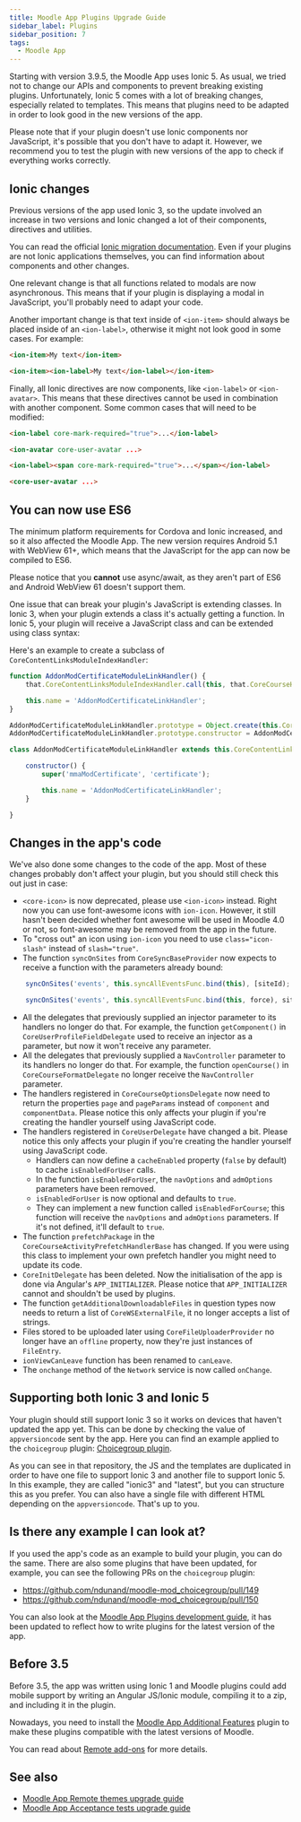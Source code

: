 ```yaml
---
title: Moodle App Plugins Upgrade Guide
sidebar_label: Plugins
sidebar_position: 7
tags:
  - Moodle App
---
```


Starting with version 3.9.5, the Moodle App uses Ionic 5. As usual, we tried not to change our APIs and components to prevent breaking existing plugins. Unfortunately, Ionic 5 comes with a lot of breaking changes, especially related to templates. This means that plugins need to be adapted in order to look good in the new versions of the app.

Please note that if your plugin doesn't use Ionic components nor JavaScript, it's possible that you don't have to adapt it. However, we recommend you to test the plugin with new versions of the app to check if everything works correctly.

## Ionic changes

Previous versions of the app used Ionic 3, so the update involved an increase in two versions and Ionic changed a lot of their components, directives and utilities.

You can read the official [Ionic migration documentation](https://ionicframework.com/docs/reference/migration). Even if your plugins are not Ionic applications themselves, you can find information about components and other changes.

One relevant change is that all functions related to modals are now asynchronous. This means that if your plugin is displaying a modal in JavaScript, you'll probably need to adapt your code.

Another important change is that text inside of `<ion-item>` should always be placed inside of an `<ion-label>`, otherwise it might not look good in some cases. For example:

```html title="Ionic 3"
<ion-item>My text</ion-item>
```

```html title="Ionic 5"
<ion-item><ion-label>My text</ion-label></ion-item>
```

Finally, all Ionic directives are now components, like `<ion-label>` or `<ion-avatar>`. This means that these directives cannot be used in combination with another component. Some common cases that will need to be modified:

```html title="Ionic 3"
<ion-label core-mark-required="true">...</ion-label>

<ion-avatar core-user-avatar ...>
```

```html title="Ionic 5"
<ion-label><span core-mark-required="true">...</span></ion-label>

<core-user-avatar ...>
```

## You can now use ES6

The minimum platform requirements for Cordova and Ionic increased, and so it also affected the Moodle App. The new version requires Android 5.1 with WebView 61+, which means that the JavaScript for the app can now be compiled to ES6.

Please notice that you **cannot** use async/await, as they aren't part of ES6 and Android WebView 61 doesn't support them.

One issue that can break your plugin's JavaScript is extending classes. In Ionic 3, when your plugin extends a class it's actually getting a function. In Ionic 5, your plugin will receive a JavaScript class and can be extended using class syntax:

Here's an example to create a subclass of `CoreContentLinksModuleIndexHandler`:

```javascript title="Ionic 3"
function AddonModCertificateModuleLinkHandler() {
    that.CoreContentLinksModuleIndexHandler.call(this, that.CoreCourseHelperProvider, 'mmaModCertificate', 'certificate');

    this.name = 'AddonModCertificateLinkHandler';
}

AddonModCertificateModuleLinkHandler.prototype = Object.create(this.CoreContentLinksModuleIndexHandler.prototype);
AddonModCertificateModuleLinkHandler.prototype.constructor = AddonModCertificateModuleLinkHandler;
```

```javascript title="Ionic 5"
class AddonModCertificateModuleLinkHandler extends this.CoreContentLinksModuleIndexHandler {

    constructor() {
        super('mmaModCertificate', 'certificate');

        this.name = 'AddonModCertificateLinkHandler';
    }

}
```

## Changes in the app's code

We've also done some changes to the code of the app. Most of these changes probably don't affect your plugin, but you should still check this out just in case:

- `<core-icon>` is now deprecated, please use `<ion-icon>` instead. Right now you can use font-awesome icons with `ion-icon`. However, it still hasn't been decided whether font awesome will be used in Moodle 4.0 or not, so font-awesome may be removed from the app in the future.
- To "cross out" an icon using `ion-icon` you need to use `class="icon-slash"` instead of `slash="true"`.
- The function `syncOnSites` from `CoreSyncBaseProvider` now expects to receive a function with the parameters already bound:

```javascript title="Ionic 3"
    syncOnSites('events', this.syncAllEventsFunc.bind(this), [siteId);
```

```javascript title="Ionic 5"
    syncOnSites('events', this.syncAllEventsFunc.bind(this, force), siteId);
```

- All the delegates that previously supplied an injector parameter to its handlers no longer do that. For example, the function `getComponent()` in `CoreUserProfileFieldDelegate` used to receive an injector as a parameter, but now it won't receive any parameter.
- All the delegates that previously supplied a `NavController` parameter to its handlers no longer do that. For example, the function `openCourse()` in `CoreCourseFormatDelegate` no longer receive the `NavController` parameter.
- The handlers registered in `CoreCourseOptionsDelegate` now need to return the properties `page` and `pageParams` instead of `component` and `componentData`. Please notice this only affects your plugin if you're creating the handler yourself using JavaScript code.
- The handlers registered in `CoreUserDelegate` have changed a bit. Please notice this only affects your plugin if you're creating the handler yourself using JavaScript code.
  - Handlers can now define a `cacheEnabled` property (`false` by default) to cache `isEnabledForUser` calls.
  - In the function `isEnabledForUser`, the `navOptions` and `admOptions` parameters have been removed.
  - `isEnabledForUser` is now optional and defaults to `true`.
  - They can implement a new function called `isEnabledForCourse`; this function will receive the `navOptions` and `admOptions` parameters. If it's not defined, it'll default to `true`.
- The function `prefetchPackage` in the `CoreCourseActivityPrefetchHandlerBase` has changed. If you were using this class to implement your own prefetch handler you might need to update its code.
- `CoreInitDelegate` has been deleted. Now the initialisation of the app is done via Angular's `APP_INITIALIZER`. Please notice that `APP_INITIALIZER` cannot and shouldn't be used by plugins.
- The function `getAdditionalDownloadableFiles` in question types now needs to return a list of `CoreWSExternalFile`, it no longer accepts a list of strings.
- Files stored to be uploaded later using `CoreFileUploaderProvider` no longer have an `offline` property, now they're just instances of `FileEntry`.
- `ionViewCanLeave` function has been renamed to `canLeave`.
- The `onchange` method of the `Network` service is now called `onChange`.

## Supporting both Ionic 3 and Ionic 5

Your plugin should still support Ionic 3 so it works on devices that haven't updated the app yet. This can be done by checking the value of `appversioncode` sent by the app. Here you can find an example applied to the `choicegroup` plugin: [Choicegroup plugin](https://github.com/dpalou/moodle-mod_choicegroup/blob/ionic5/classes/output/mobile.php#L52).

As you can see in that repository, the JS and the templates are duplicated in order to have one file to support Ionic 3 and another file to support Ionic 5. In this example, they are called "ionic3" and "latest", but you can structure this as you prefer. You can also have a single file with different HTML depending on the `appversioncode`. That's up to you.

## Is there any example I can look at?

If you used the app's code as an example to build your plugin, you can do the same. There are also some plugins that have been updated, for example, you can see the following PRs on the `choicegroup` plugin:

- <https://github.com/ndunand/moodle-mod_choicegroup/pull/149>
- <https://github.com/ndunand/moodle-mod_choicegroup/pull/150>

You can also look at the [Moodle App Plugins development guide](../development/plugins-development-guide/index.md), it has been updated to reflect how to write plugins for the latest version of the app.

## Before 3.5

Before 3.5, the app was written using Ionic 1 and Moodle plugins could add mobile support by writing an Angular JS/Ionic module, compiling it to a zip, and including it in the plugin.

Nowadays, you need to install the [Moodle App Additional Features](https://docs.moodle.org/en/Moodle_app_additional_features) plugin to make these plugins compatible with the latest versions of Moodle.

You can read about [Remote add-ons](https://docs.moodle.org/dev/Moodle_Mobile_2_(Ionic_1)_Remote_add-ons) for more details.

## See also

- [Moodle App Remote themes upgrade guide](./remote-themes-upgrade-guide.md)
- [Moodle App Acceptance tests upgrade guide](../development/testing/acceptance-testing.md#upgrading-tests-from-an-older-version)
